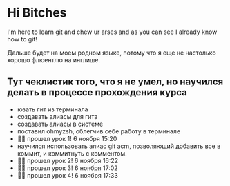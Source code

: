 # Hi Bitches

I'm here to learn git and chew ur arses and as you can see I already know how to git!

Дальше будет на моем родном языке, потому что я еще не настолько хорошо флюентлю на инглише.

## Тут чеклистик того, что я не умел, но научился делать в процессе прохождения курса

- юзать гит из терминала
- создавать алиасы для гита
- создавать алиасы в системе
- поставил ohmyzsh, облегчив себе работу в терминале
- 👌🏻 прошел урок 1! 6 ноября 15:20
- научился использовать алиас git acm, позволяющий добавить все в коммит, и коммитнуть с комментом.
- 👌🏻 прошел урок 2! 6 ноября 16:22
- 👌🏻 прошел урок 3! 6 ноября 17:02
- 👌🏻 прошел урок 4! 6 ноября 17:33